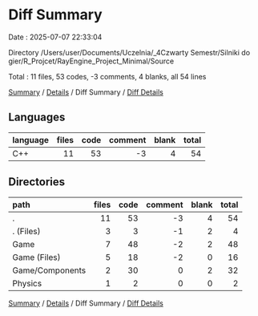 # Diff Summary

Date : 2025-07-07 22:33:04

Directory /Users/user/Documents/Uczelnia/_4Czwarty Semestr/Silniki do gier/R_Projcet/RayEngine_Project_Minimal/Source

Total : 11 files,  53 codes, -3 comments, 4 blanks, all 54 lines

[Summary](results.md) / [Details](details.md) / Diff Summary / [Diff Details](diff-details.md)

## Languages
| language | files | code | comment | blank | total |
| :--- | ---: | ---: | ---: | ---: | ---: |
| C++ | 11 | 53 | -3 | 4 | 54 |

## Directories
| path | files | code | comment | blank | total |
| :--- | ---: | ---: | ---: | ---: | ---: |
| . | 11 | 53 | -3 | 4 | 54 |
| . (Files) | 3 | 3 | -1 | 2 | 4 |
| Game | 7 | 48 | -2 | 2 | 48 |
| Game (Files) | 5 | 18 | -2 | 0 | 16 |
| Game/Components | 2 | 30 | 0 | 2 | 32 |
| Physics | 1 | 2 | 0 | 0 | 2 |

[Summary](results.md) / [Details](details.md) / Diff Summary / [Diff Details](diff-details.md)